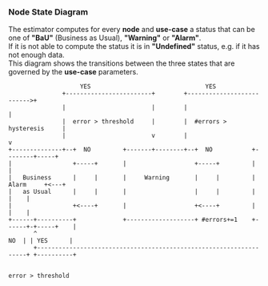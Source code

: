 ### Node State Diagram
The estimator computes for every **node** and **use-case** a status that can be
one of **"BaU"** (Business as Usual), **"Warning"** or **"Alarm"**.  
If it is not able to compute the status it is in **"Undefined"** status, e.g.
if it has not enough data.  
This diagram shows the transitions between the three states that are governed
by the **use-case** parameters.


```
                    YES                                YES
               +------------------------+        +-------------------------->+
               |                        |        |                           |
               |  error > threshold     |        |  #errors > hysteresis     |
               |                        v        |                           v
+--------------+--+  NO         +-------+--------+--+  NO           +--------+-----+
|                 +-----+       |                   +-----+         |              |
|   Business      |     |       |     Warning       |     |         |    Alarm     +<---+
|   as Usual      |     |       |                   |     |         |              |    |
|                 +<----+       |                   +<----+         |              |    |
+------+----------+             +-------------------+ #errors+=1    +------+-+-----+    |
       ^                                                               NO  | | YES      |
       +-------------------------------------------------------------------+ +----------+

                                                                     error > threshold
```
